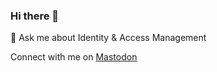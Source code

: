 ### Hi there 👋

💬 Ask me about Identity & Access Management

Connect with me on <a rel="me" href="https://authn.cc/@abrom">Mastodon</a>
